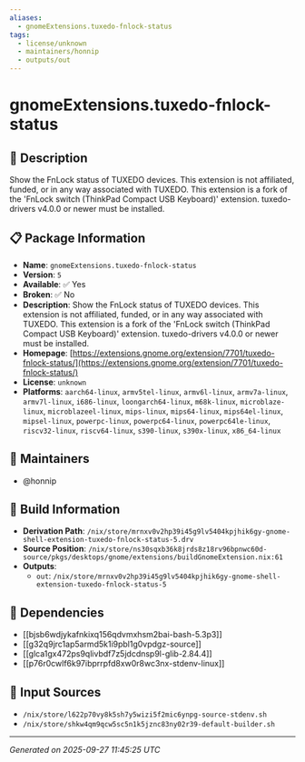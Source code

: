 ```yaml
---
aliases:
  - gnomeExtensions.tuxedo-fnlock-status
tags:
  - license/unknown
  - maintainers/honnip
  - outputs/out
---
```


# gnomeExtensions.tuxedo-fnlock-status

## 📝 Description

Show the FnLock status of TUXEDO devices. This extension is not affiliated, funded, or in any way associated with TUXEDO. This extension is a fork of the 'FnLock switch (ThinkPad Compact USB Keyboard)' extension. tuxedo-drivers v4.0.0 or newer must be installed.

## 📋 Package Information

- **Name**: `gnomeExtensions.tuxedo-fnlock-status`
- **Version**: `5`
- **Available**: ✅ Yes
- **Broken**: ✅ No
- **Description**: Show the FnLock status of TUXEDO devices. This extension is not affiliated, funded, or in any way associated with TUXEDO. This extension is a fork of the 'FnLock switch (ThinkPad Compact USB Keyboard)' extension. tuxedo-drivers v4.0.0 or newer must be installed.
- **Homepage**: [https://extensions.gnome.org/extension/7701/tuxedo-fnlock-status/](https://extensions.gnome.org/extension/7701/tuxedo-fnlock-status/)
- **License**: `unknown`
- **Platforms**: `aarch64-linux`, `armv5tel-linux`, `armv6l-linux`, `armv7a-linux`, `armv7l-linux`, `i686-linux`, `loongarch64-linux`, `m68k-linux`, `microblaze-linux`, `microblazeel-linux`, `mips-linux`, `mips64-linux`, `mips64el-linux`, `mipsel-linux`, `powerpc-linux`, `powerpc64-linux`, `powerpc64le-linux`, `riscv32-linux`, `riscv64-linux`, `s390-linux`, `s390x-linux`, `x86_64-linux`
## 👥 Maintainers

- @honnip


## 🔧 Build Information

- **Derivation Path**: `/nix/store/mrnxv0v2hp39i45g9lv5404kpjhik6gy-gnome-shell-extension-tuxedo-fnlock-status-5.drv`
- **Source Position**: `/nix/store/ns30sqxb36k8jrds8z18rv96bpnwc60d-source/pkgs/desktops/gnome/extensions/buildGnomeExtension.nix:61`
- **Outputs**:
  - `out`:  `/nix/store/mrnxv0v2hp39i45g9lv5404kpjhik6gy-gnome-shell-extension-tuxedo-fnlock-status-5`

## 🔗 Dependencies

- [[bjsb6wdjykafnkixq156qdvmxhsm2bai-bash-5.3p3]]
- [[g32q9jrc1ap5armd5k1i9pbl1g0vpdgz-source]]
- [[glca1gx472ps9qlivbdf7z5jdcdnsp9l-glib-2.84.4]]
- [[p76r0cwlf6k97ibprrpfd8xw0r8wc3nx-stdenv-linux]]

## 📁 Input Sources

- `/nix/store/l622p70vy8k5sh7y5wizi5f2mic6ynpg-source-stdenv.sh`
- `/nix/store/shkw4qm9qcw5sc5n1k5jznc83ny02r39-default-builder.sh`

---
*Generated on 2025-09-27 11:45:25 UTC*
